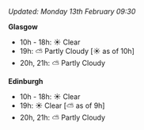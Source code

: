 *Updated: Monday 13th February 09:30*

**Glasgow**

* 10h - 18h: :sunny: Clear
* 19h: :partly_sunny: Partly Cloudy [:sunny: as of 10h]
* 20h, 21h: :partly_sunny: Partly Cloudy

**Edinburgh**

* 10h - 18h: :sunny: Clear
* 19h: :sunny: Clear [:partly_sunny: as of 9h]
* 20h, 21h: :partly_sunny: Partly Cloudy
